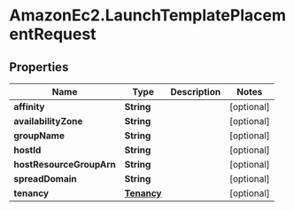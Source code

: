 # AmazonEc2.LaunchTemplatePlacementRequest

## Properties

Name | Type | Description | Notes
------------ | ------------- | ------------- | -------------
**affinity** | **String** |  | [optional] 
**availabilityZone** | **String** |  | [optional] 
**groupName** | **String** |  | [optional] 
**hostId** | **String** |  | [optional] 
**hostResourceGroupArn** | **String** |  | [optional] 
**spreadDomain** | **String** |  | [optional] 
**tenancy** | [**Tenancy**](Tenancy.md) |  | [optional] 


